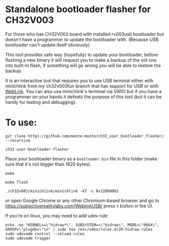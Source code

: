 # Standalone bootloader flasher for CH32V003
For those who has CH32V003 board with installed rv003usb bootloader but doesn't have a programmer to update the bootloader with. (Because USB bootloader can't update itself obviously)

This tool provides safe way (hopefully) to update your bootloader, before flashing a new binary it will request you to make a backup of the old one into built-in flash, if something will go wrong you will be able to restore the backup.

It is an interactive tool that requires you to use USB terminal either with minichlink from my ch32v003fun branch that has support for USB or with [WebLink](https://subjectiverealitylabs.com/WeblinkUSB/). You can also use minichlink's terminal via SWIO but if you have a programmer on your hands it defeats the purpose of this tool (but it can be handy for testing and debugging).

# To use:

``git clone https://github.com/monte-monte/ch32_user_bootloader_flasher/ --recursive``

``ch32-user-bootloader-flasher``

Place your bootloader binary as a ``bootloader.bin`` file in this folder (make sure that it's not bigger than 1920 bytes).

``make``

``make flash``

``./ch32v003/minichlink/minichlink -kT -c 0x1209d003``

or open Google Chrome or any other Chromium-based browser and go to https://subjectiverealitylabs.com/WeblinkUSB/ press ``t`` button in the UI.

If you're on linux, you may need to add udev rule:

```
echo -ne "KERNEL==\"hidraw*\", SUBSYSTEM==\"hidraw\", MODE=\"0664\", GROUP=\"plugdev\"\n" | sudo tee /etc/udev/rules.d/20-hidraw.rules
sudo udevadm control --reload-rules
sudo udevadm trigger
```
